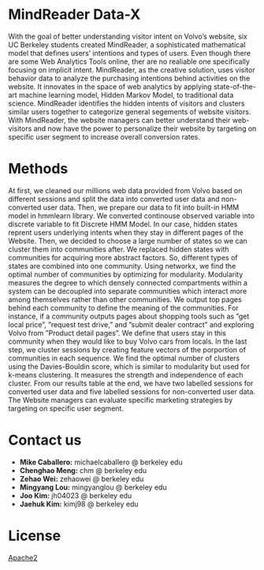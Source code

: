 # MindReader Data-X
With the goal of better understanding visitor intent on Volvo’s website, six UC Berkeley students created MindReader, a sophisticated mathematical model that defines users’ intentions and types of users. Even though there are some Web Analytics Tools online, ther are no realiable one specifically focusing on implicit intent. MindReader, as the creative solution, uses visitor behavior data to analyze the purchasing intentions behind activities on the website. It innovates in the space of web analytics by applying state-of-the-art machine learning model, Hidden Markov Model, to traditional data science. MindReader identifies the hidden intents of visitors and clusters similar users together to categorize general segements of website visitors. With MindReader, the website managers can better understand their web-visitors and now have the power to personalize their website by targeting on specific user segment to increase overall conversion rates. 

# Methods
At first, we cleaned our millions web data provided from Volvo based on different sessions and split the data into converted user data and non-converted user data. Then, we prepare our data to fit into built-in HMM model in hmmlearn library. We converted continouse observed variable into discrete variable to fit Discrete HMM Model. In our case, hidden states reprent users underlying intents when they stay in different pages of the Website. Then, we decided to choose a large number of states so we can cluster them into communities after. We replaced hidden states with communities for acquiring more abstract factors. So, different types of states are combined into one community. Using networkx, we find the optimal number of communities by optimizing for modularity. Modularity measures the degree to which densely connected compartments within a system can be decoupled into separate communities which interact more among themselves rather than other communities. We output top pages behind each community to define the meaning of the communities. For instance, if a community outputs pages about shopping tools such as ”get local price”, ”request test drive,” and ”submit dealer contract” and exploring Volvo from ”Product detail pages”. We define that users stay in this community when they would like to buy Volvo cars from locals. In the last step, we cluster sessions by creating feature vectors of the porportion of communities in each sequence. We find the optimal number of clusters using the Davies-Bouldin score, which is similar to modularity but used for k-means clustering. It measures the strength and independence of each cluster. From our results table at the end, we have two labelled sessions for converted user data and five labelled sessions for non-converted user data. The Website managers can evaluate specific marketing strategies by targeting on specific user segment.


# Contact us
- **Mike Caballero:** michaelcaballero @ berkeley edu
- **Chenghao Meng:** chm @ berkeley edu
- **Zehao Wei:** zehaowei @ berkeley edu
- **Mingyang Lou:** mingyanglou @ berkeley edu
- **Joo Kim:** jh04023 @ berkeley edu
- **Jaehuk Kim:** kimj98 @ berkeley edu

# License
[Apache2](https://www.apache.org/licenses/LICENSE-2.0)
